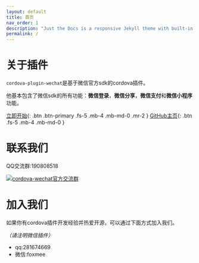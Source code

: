 ```yaml
---
layout: default
title: 首页
nav_order: 1
description: "Just the Docs is a responsive Jekyll theme with built-in search that is easily customizable and hosted on GitHub Pages."
permalink: /
---
```


# 关于插件

`cordova-plugin-wechat`是基于微信官方sdk的cordova插件。

他基本包含了微信sdk的所有功能：**微信登录**，**微信分享**，**微信支付**和**微信小程序**功能。

[立即开始](/cordova-wechat-docs/docs/get-started){: .btn .btn-primary .fs-5 .mb-4 .mb-md-0 .mr-2 } [GitHub主页](https://github.com/xu-li/cordova-plugin-wechat){: .btn .fs-5 .mb-4 .mb-md-0 }


# 联系我们

QQ交流群:190808518 

[![cordova-wechat官方交流群](https://pub.idqqimg.com/wpa/images/group.png)](http://shang.qq.com/wpa/qunwpa?idkey=8279476de172cacb72a51a5630744316c0069620ad8b33be3abee243af2cc001)

# 加入我们

如果你有cordova插件开发经验并热爱开源，可以通过下面方式加入我们。

*（请注明微信插件）*

* qq:281674669
*  微信:foxmee